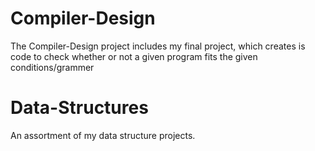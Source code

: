 # Compiler-Design
The Compiler-Design project includes my final project, which creates is code to check whether or not a given program fits the given conditions/grammer	

# Data-Structures
An assortment of my data structure projects.

